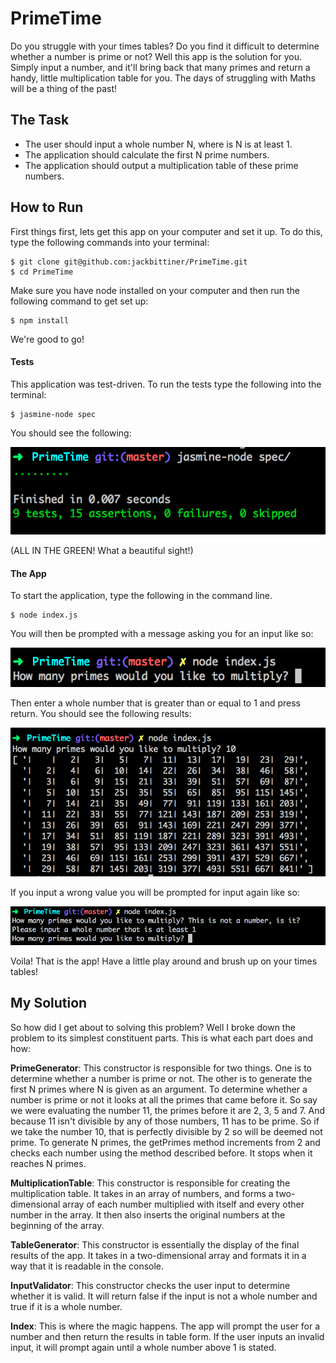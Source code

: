 # PrimeTime

Do you struggle with your times tables? Do you find it difficult to determine
whether a number is prime or not? Well this app is the solution for you.
Simply input a number, and it'll bring back that many primes and return a handy, little
multiplication table for you. The days of struggling with Maths will be a thing
of the past!

## The Task

- The user should input a whole number N, where is N is at least 1.
- The application should calculate the first N prime numbers.
- The application should output a multiplication table of these prime numbers.

## How to Run

First things first, lets get this app on your computer and set it up.
To do this, type the following commands into your terminal:

```
$ git clone git@github.com:jackbittiner/PrimeTime.git
$ cd PrimeTime
```

Make sure you have node installed on your computer and then run the following
command to get set up:

```
$ npm install
```

We're good to go!

#### Tests

This application was test-driven. To run the tests type the following into
the terminal:

```
$ jasmine-node spec
```

You should see the following:

![Jasmine Tests](./readme-img/tests.png)

(ALL IN THE GREEN! What a beautiful sight!)

#### The App

To start the application, type the following in the command line.

```
$ node index.js
```

You will then be prompted with a message asking you for an input like so:

![User Input](./readme-img/userinput.png)

Then enter a whole number that is greater than or equal to 1 and press return.
You should see the following results:

![User Input](./readme-img/results.png)

If you input a wrong value you will be prompted for input again like so:

![User Input](./readme-img/incorrect.png)

Voila! That is the app! Have a little play around and brush up on your times
tables!

## My Solution

So how did I get about to solving this problem? Well I broke down the problem
to its simplest constituent parts. This is what each part does and how:

__PrimeGenerator__: This constructor is responsible for two things. One is to
determine whether a number is prime or not. The other is to generate the first
N primes where N is given as an argument. To determine whether a number is prime or not
it looks at all the primes that came before it. So say we were evaluating the number 11,
the primes before it are 2, 3, 5 and 7. And because 11 isn't divisible by any of those
numbers, 11 has to be prime. So if we take the number 10, that is perfectly divisible
by 2 so will be deemed not prime. To generate N primes, the getPrimes method increments
from 2 and checks each number using the method described before. It stops when it
reaches N primes.

__MultiplicationTable__: This constructor is responsible for creating the
multiplication table. It takes in an array of numbers, and forms a two-dimensional
array of each number multiplied with itself and every other number in the array.
It then also inserts the original numbers at the beginning of the array.

__TableGenerator__: This constructor is essentially the display of the final results
of the app. It takes in a two-dimensional array and formats it in a way that it is
readable in the console.

__InputValidator__: This constructor checks the user input to determine whether it
is valid. It will return false if the input is not a whole number and true if it is
a whole number.

__Index__: This is where the magic happens. The app will prompt the user for a
number and then return the results in table form. If the user inputs an invalid
input, it will prompt again until a whole number above 1 is stated.
